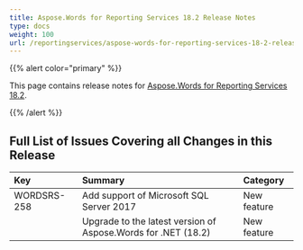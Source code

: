 ```yaml
---
title: Aspose.Words for Reporting Services 18.2 Release Notes
type: docs
weight: 100
url: /reportingservices/aspose-words-for-reporting-services-18-2-release-notes/
---
```


{{% alert color="primary" %}} 

This page contains release notes for [Aspose.Words for Reporting Services 18.2](https://downloads.aspose.com/words/reportingservices/new-releases/aspose.word-for-reporting-services-18.2-\(msi\)/).

{{% /alert %}} 

## **Full List of Issues Covering all Changes in this Release**

|**Key**|**Summary**|**Category**|
| :- | :- | :- |
|WORDSRS-258|Add support of Microsoft SQL Server 2017|New feature|
| |Upgrade to the latest version of Aspose.Words for .NET (18.2)|New feature|

